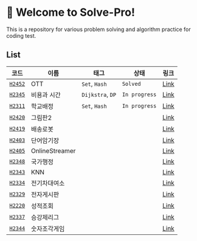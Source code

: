 # 🚀 Welcome to Solve-Pro!

This is a repository for various problem solving and algorithm practice for coding test.

## List

|코드|이름|태그|상태|링크|
|---|---|---|---|---|
|[`H2452`](https://github.com/solve-pro/H2452)|OTT|`Set`, `Hash`|`Solved`|[Link](https://out.swexpertacademy.samsung.com/common/swea/solvingPractice/problemDetail.do?contestProbId=AZPyE3qqKozHBFUP&problemProcess=&isFavorite=&probAttack=&problemInputTag=&problemTitle=&rowNum=10&pageIndex=1)|
|[`H2345`](https://github.com/solve-pro/H2345)|비용과 시간|`Dijkstra`, `DP`|`In progress`|[Link](https://out.swexpertacademy.samsung.com/common/swea/solvingPractice/problemDetail.do?contestProbId=AYwYUFOqkCbHBFZQ&problemProcess=&isFavorite=Y&probAttack=&problemInputTag=&problemTitle=&rowNum=10&pageIndex=1)|
|[`H2311`](https://github.com/solve-pro/H2311)|학교배정|`Set`, `Hash`|`In progress`|[Link](https://out.swexpertacademy.samsung.com/common/swea/solvingPractice/problemDetail.do?contestProbId=AYa7dMdqvK7HBFVW&problemProcess=&isFavorite=Y&probAttack=&problemInputTag=&problemTitle=%ED%95%99%EA%B5%90%EB%B0%B0%EC%A0%95&rowNum=10&pageIndex=1)|
|[`H2420`]()|그림판2|||[Link](https://out.swexpertacademy.samsung.com/common/swea/solvingPractice/problemDetail.do?contestProbId=AY--IcUap9_HBFZw&problemProcess=&isFavorite=&probAttack=&problemInputTag=&problemTitle=2420&rowNum=10&pageIndex=1)|
|[`H2419`]()|배송로봇|||[Link](https://out.swexpertacademy.samsung.com/common/swea/solvingPractice/problemDetail.do?contestProbId=AY-VHviak9fHBFZw&problemProcess=&isFavorite=&probAttack=&problemInputTag=&problemTitle=2419&rowNum=10&pageIndex=1)|
|[`H2403`]()|단어암기장|||[Link](https://out.swexpertacademy.samsung.com/common/swea/solvingPractice/problemDetail.do?contestProbId=AY05sbj6vY7HBFVW&problemProcess=&isFavorite=&probAttack=&problemInputTag=&problemTitle=2403&rowNum=10&pageIndex=1)|
|[`H2405`]()|OnlineStreamer|||[Link](https://out.swexpertacademy.samsung.com/common/swea/solvingPractice/problemDetail.do?contestProbId=AY18TqGK4J3HBFb_&problemProcess=&isFavorite=&probAttack=&problemInputTag=&problemTitle=2405&rowNum=10&pageIndex=1)|
|[`H2348`]()|국가행정|||[Link](https://out.swexpertacademy.samsung.com/common/swea/solvingPractice/problemDetail.do?contestProbId=AYxcNdpazhjHBFUJ&problemProcess=&isFavorite=&probAttack=&problemInputTag=&problemTitle=2348&rowNum=10&pageIndex=1)|
|[`H2343`]()|KNN|||[Link](https://out.swexpertacademy.samsung.com/common/swea/solvingPractice/problemDetail.do?contestProbId=AYvL-4O6BezHBFXl&problemProcess=&isFavorite=&probAttack=&problemInputTag=&problemTitle=2343&rowNum=10&pageIndex=1)|
|[`H2334`]()|전기차대여소|||[Link](https://out.swexpertacademy.samsung.com/common/swea/solvingPractice/problemDetail.do?contestProbId=AYpipgy6oOfHBFaC&problemProcess=&isFavorite=&probAttack=&problemInputTag=&problemTitle=2334&rowNum=10&pageIndex=1)|
|[`H2329`]()|전자게시판|||[Link](https://out.swexpertacademy.samsung.com/common/swea/solvingPractice/problemDetail.do?contestProbId=AYmLhTkKDvvHBFWo&problemProcess=&isFavorite=&probAttack=&problemInputTag=&problemTitle=2329&rowNum=10&pageIndex=1)|
|[`H2220`]()|성적조회|||[Link](https://out.swexpertacademy.samsung.com/common/swea/solvingPractice/problemDetail.do?contestProbId=AX_4WaAqa_vHBFXW&problemProcess=&isFavorite=&probAttack=&problemInputTag=&problemTitle=2220&rowNum=10&pageIndex=1)|
|[`H2337`]()|승강제리그|||[Link](https://out.swexpertacademy.samsung.com/common/swea/solvingPractice/problemDetail.do?contestProbId=AYrP7pVqHJbHBFVK&problemProcess=&isFavorite=&probAttack=&problemInputTag=&problemTitle=2337&rowNum=10&pageIndex=1)|
|[`H2344`]()|숫자조각게임|||[Link](https://out.swexpertacademy.samsung.com/common/swea/solvingPractice/problemDetail.do?contestProbId=AYv0Riq6vrzHBFXl&problemProcess=&isFavorite=&probAttack=&problemInputTag=&problemTitle=2344&rowNum=10&pageIndex=1)|


